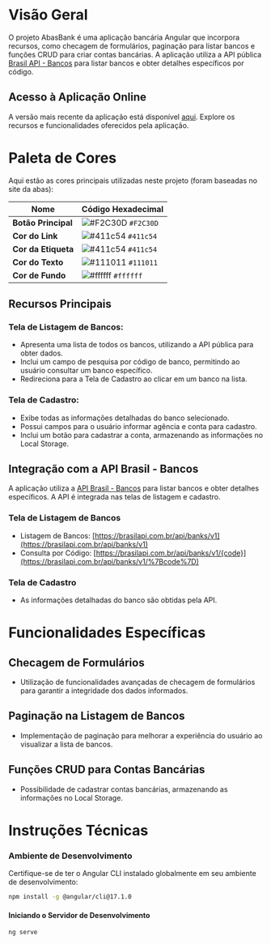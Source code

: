 # Visão Geral

O projeto AbasBank é uma aplicação bancária Angular que incorpora recursos, como checagem de formulários, paginação para listar bancos e funções CRUD para criar contas bancárias. A aplicação utiliza a API pública [Brasil API - Bancos](https://brasilapi.com.br/api/banks/v1) para listar bancos e obter detalhes específicos por código.

## Acesso à Aplicação Online

A versão mais recente da aplicação está disponível [aqui](https://abas-bank-joao.vercel.app/). Explore os recursos e funcionalidades oferecidos pela aplicação.


# Paleta de Cores


Aqui estão as cores principais utilizadas neste projeto (foram baseadas no site da abas):

| Nome                | Código Hexadecimal |
|---------------------|---------------------|
| **Botão Principal** | ![#F2C30D](https://via.placeholder.com/15/F2C30D/000000?text=+) `#F2C30D` |
| **Cor do Link**     | ![#411c54](https://via.placeholder.com/15/411c54/000000?text=+) `#411c54` |
| **Cor da Etiqueta** | ![#411c54](https://via.placeholder.com/15/411c54/000000?text=+) `#411c54` |
| **Cor do Texto**    | ![#111011](https://via.placeholder.com/15/111011/000000?text=+) `#111011` |
| **Cor de Fundo**    | ![#ffffff](https://via.placeholder.com/15/ffffff/000000?text=+) `#ffffff` |
## Recursos Principais

### Tela de Listagem de Bancos:

- Apresenta uma lista de todos os bancos, utilizando a API pública para obter dados.
- Inclui um campo de pesquisa por código de banco, permitindo ao usuário consultar um banco específico.
- Redireciona para a Tela de Cadastro ao clicar em um banco na lista.

### Tela de Cadastro:

- Exibe todas as informações detalhadas do banco selecionado.
- Possui campos para o usuário informar agência e conta para cadastro.
- Inclui um botão para cadastrar a conta, armazenando as informações no Local Storage.

## Integração com a API Brasil - Bancos

A aplicação utiliza a [API Brasil - Bancos](https://brasilapi.com.br/docs#tag/BANKS) para listar bancos e obter detalhes específicos. A API é integrada nas telas de listagem e cadastro.

### Tela de Listagem de Bancos

- Listagem de Bancos: [https://brasilapi.com.br/api/banks/v1](https://brasilapi.com.br/api/banks/v1)
- Consulta por Código: [https://brasilapi.com.br/api/banks/v1/{code}](https://brasilapi.com.br/api/banks/v1/%7Bcode%7D)

### Tela de Cadastro

- As informações detalhadas do banco são obtidas pela API.

# Funcionalidades Específicas

## Checagem de Formulários

- Utilização de funcionalidades avançadas de checagem de formulários para garantir a integridade dos dados informados.

## Paginação na Listagem de Bancos

- Implementação de paginação para melhorar a experiência do usuário ao visualizar a lista de bancos.

## Funções CRUD para Contas Bancárias

- Possibilidade de cadastrar contas bancárias, armazenando as informações no Local Storage.

# Instruções Técnicas

### Ambiente de Desenvolvimento

Certifique-se de ter o Angular CLI instalado globalmente em seu ambiente de desenvolvimento:

```bash
npm install -g @angular/cli@17.1.0
```
#### Iniciando o Servidor de Desenvolvimento

```bash
ng serve
```
